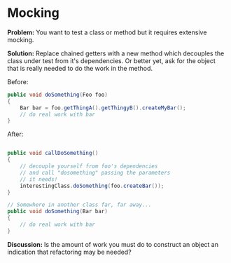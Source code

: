 # Mocking

**Problem:** You want to test a class or method but it requires extensive mocking. 

**Solution:** Replace chained getters with a new method which decouples the class under test from it's dependencies. Or better yet, ask for the object that is really needed to do the work in the method. 

Before: 

~~~java
public void doSomething(Foo foo)
{
	Bar bar = foo.getThingA().getThingyB().createMyBar();
	// do real work with bar
}
~~~

After:

~~~java

public void callDoSomething()
{
	// decouple yourself from foo's dependencies
	// and call "dosomething" passing the parameters
	// it needs!
	interestingClass.doSomething(foo.createBar());
}

// Somewhere in another class far, far away...
public void doSomething(Bar bar)
{
	// do real work with bar
}
~~~

**Discussion:** Is the amount of work you must do to construct an object an indication that refactoring may be needed? 